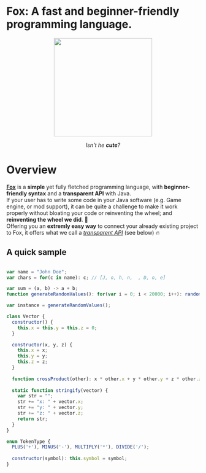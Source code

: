 # Fox: A fast and beginner-friendly programming language.
<p align="center">
  <a href="https://github.com/HoloInJava/Fox">
    <img src="https://github.com/HoloInJava/Fox/assets/77677018/5df00ff4-d88e-4182-b0b9-ac7781b1ff66" width="256">
  </a>
</p>
<p align="center">
  <i align="center">
    Isn't he <b>cute</b>?
  </i>
</p>

# Overview
[**Fox**](https://github.com/HoloInJava/Fox) is a **simple** yet fully fletched programming language, with **beginner-friendly syntax** and a **transparent API** with Java. <br>
If your user has to write some code in your Java software (e.g. Game engine, or mod support), it can be quite a challenge to make it work properly without bloating your code or reinventing the wheel; and **reinventing the wheel we did**. 🦊<br>
Offering you an **extremly easy way** to connect your already existing project to Fox, it offers what we call a [*transparent API*](https://github.com/HoloInJava/Fox) (see below) 🔥

## A quick sample
```javascript

var name = "John Doe";
var chars = for(c in name): c; // [J, o, h, n,  , D, o, e]

var sum = (a, b) -> a + b;
function generateRandomValues(): for(var i = 0; i < 20000; i++): random(); // creates and populates a list with random values

var instance = generateRandomValues();

class Vector {
  constructor() {
    this.x = this.y = this.z = 0;
  }

  constructor(x, y, z) {
    this.x = x;
    this.y = y;
    this.z = z;
  }
  
  function crossProduct(other): x * other.x + y * other.y + z * other.z;
  
  static function stringify(vector) {
    var str = "";
    str += "x: " + vector.x;
    str += "y: " + vector.y;
    str += "z: " + vector.z;
    return str;
  }
}

enum TokenType {
  PLUS('+'), MINUS('-'), MULTIPLY('*'), DIVIDE('/');
  
  constructor(symbol): this.symbol = symbol;
}
```
